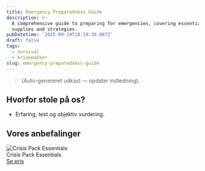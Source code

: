 ```yaml
---
title: Emergency Preparedness Guide
description: >-
  A comprehensive guide to preparing for emergencies, covering essential
  supplies and strategies.
pubDatetime: '2025-09-19T18:19:39.887Z'
draft: false
tags:
  - survival
  - krisepakker
slug: emergency-preparedness-guide
---
```

> (Auto-genereret udkast — opdater indledning).

## Hvorfor stole på os?
- Erfaring, test og objektiv vurdering.

## Vores anbefalinger


<!-- Auto: Affiliate-kort fra Products/SKUs -->

<div class="aff-card"><img src="abstract_15.png (https://v5.airtableusercontent.com/v3/u/45/45/1758319200000/las-YvruLFk306nAQUHPeQ/QQRdW35HDVRwqkD7NxUGfc4Z8Hwbz-9uKSA7OHYbsD8zmgawS4--tbbaxsAFbFBt62dAizSZRYpEio4R1Oh17cAazj1szG6ohou7pHa992Ix9UvEYbMXmKQDMhQip7m_b6fSVtphjR9T9BLDqRMDWVbf7PrAOrIBQkLk-KraDAE/2JJDTHR7tYYpy6gubdeuHSh4ejU8Lm9gCPfW2azmX5w)" alt="Crisis Pack Essentials" class="aff-card__img" /><div class="aff-card__meta"><div class="aff-card__title">Crisis Pack Essentials</div><a class="aff-btn" href="https://affiliate.homeessentialsee62.com/deal789?utm_source=klartilalt&utm_medium=affiliate&subid=emergency-preparedness-guide-2025-09-19" rel="sponsored nofollow noopener" target="_blank">Se pris</a></div></div>

